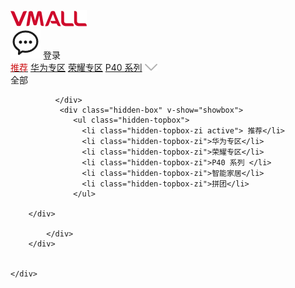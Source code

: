 <div class="page">
        <div class="home-top">
            <div class="header">
                <img class="logo" src="../assets/logo_vmall.png" alt="" />
                <nut-searchbar
                    v-model="val"
                    placeText="nova7"
                    :hasSearchButton="false"
                    :hasIcon="true"
                    :hasTextButton="false"
                    customClass="search_demo"
                ></nut-searchbar>
                <div class="shortcut">
                    <img src="../assets/icon_message_black.png" alt="" />
                    <span>登录</span>
                </div>
            </div>
            <div class="subNav">
              <div class="home-head-select-left" >
                <a href="#"><span style="borderBottom:2px solid #cc0e11;color:#cc0e11">推荐</span></a>
                <a href="https://msale.vmall.com/huaweizone.html">华为专区</a>
                <a href="https://msale.vmall.com/honor.html">荣耀专区</a>
                <a href="https://msale.vmall.com/pseries.html">P40 系列</a>
                <a href="#"  @click="ckimg" class="moreDown active"><img src="../assets/more_down.png" alt=""></a>
                <!-- <a href="#"  @click="ckimg" class="moreUp"><img src="../assets/more_up.png" alt=""></a> -->
              </div>
              <div class="hidden-box1" v-show="showbox">
                  <span>全部</span>
                  
              </div>
               <div class="hidden-box" v-show="showbox">
                  <ul class="hidden-topbox">
                    <li class="hidden-topbox-zi active"> 推荐</li>
                    <li class="hidden-topbox-zi">华为专区</li>
                    <li class="hidden-topbox-zi">荣耀专区</li>
                    <li class="hidden-topbox-zi">P40 系列 </li>
                    <li class="hidden-topbox-zi">智能家居</li>
                    <li class="hidden-topbox-zi">拼团</li>
                  </ul>
                  
        </div>
                
            </div>  
        </div>
       
          
    </div>